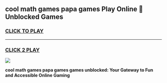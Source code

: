 
## cool math games papa games Play Online 👋 Unblocked Games
<h3>
<a href="https://news.freeplayer.one?title=cool_math_games_papa_games&ref=17CMG">CLICK TO PLAY</a></h3>
<hr>

<h3>
<a href="https://news.freeplayer.one?title=cool_math_games_papa_games&ref=17CMG">CLICK 2 PLAY</a>
  
</h3>

<a href="https://news.freeplayer.one?title=cool_math_games_papa_games&ref=17CMG/"><img src="https://clearcache.store/games.png"></a>


**cool math games papa games games unblocked: Your Gateway to Fun and Accessible Online Gaming**
